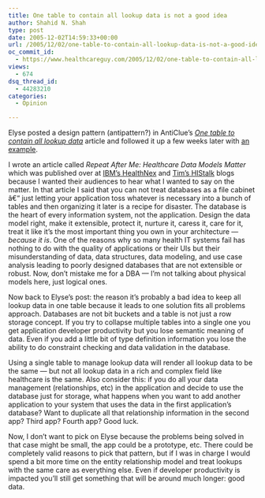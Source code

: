 ```yaml
---
title: One table to contain all lookup data is not a good idea
author: Shahid N. Shah
type: post
date: 2005-12-02T14:59:33+00:00
url: /2005/12/02/one-table-to-contain-all-lookup-data-is-not-a-good-idea/
oc_commit_id:
  - https://www.healthcareguy.com/2005/12/02/one-table-to-contain-all-lookup-data-is-not-a-good-idea/1478768945
views:
  - 674
dsq_thread_id:
  - 44283210
categories:
  - Opinion

---
```

Elyse posted a design pattern (antipattern?) in AntiClue&#8217;s _[One table to contain all lookup data][1]_ article and followed it up a few weeks later with [an example][2].

I wrote an article called _Repeat After Me: Healthcare Data Models Matter_ which was published over at [IBM&#8217;s HealthNex][3] and [Tim&#8217;s HIStalk][4] blogs because I wanted their audiences to hear what I wanted to say on the matter. In that article I said that you can not treat databases as a file cabinet â€“ just letting your application toss whatever is necessary into a bunch of tables and then organizing it later is a recipe for disaster. The database is the heart of every information system, not the application. Design the data model right, make it extensible, protect it, nurture it, caress it, care for it, treat it like it&#8217;s the most important thing you own in your architecture &#8212; _because it is_. One of the reasons why so many health IT systems fail has nothing to do with the quality of applications or their UIs but their misunderstanding of data, data structures, data modeling, and use case analysis leading to poorly designed databases that are not extensible or robust. Now, don&#8217;t mistake me for a DBA &#8212; I&#8217;m not talking about physical models here, just logical ones.

Now back to Elyse&#8217;s post: the reason it&#8217;s probably a bad idea to keep all lookup data in one table because it leads to one solution fits all problems approach. Databases are not bit buckets and a table is not just a row storage concept. If you try to collapse multiple tables into a single one you get application developer productivity but you lose semantic meaning of data. Even if you add a little bit of type definition information you lose the ability to do constraint checking and data validation in the database.

Using a single table to manage lookup data will render all lookup data to be the same &#8212; but not all lookup data in a rich and complex field like healthcare is the same. Also consider this: if you do all your data management (relationships, etc) in the application and decide to use the database just for storage, what happens when you want to add another application to your system that uses the data in the first application&#8217;s database? Want to duplicate all that relationship information in the second app? Third app? Fourth app? Good luck.

Now, I don&#8217;t want to pick on Elyse because the problems being solved in that case might be small, the app could be a prototype, etc. There could be completely valid reasons to pick that pattern, but if I was in charge I would spend a bit more time on the entity relationship model and treat lookups with the same care as everything else. Even if developer productivity is impacted you&#8217;ll still get something that will be around much longer: good data.

 [1]: http://www.anticlue.net/archives/000629.htm
 [2]: http://www.anticlue.net/archives/000634.htm
 [3]: http://healthnex.typepad.com/web_log/2005/12/repeat_after_me.html
 [4]: http://histalk.blog-city.com/guest_article__repeat_after_me_healthcare_data_models_matter.htm